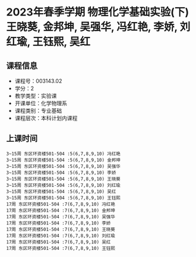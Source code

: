# 2023年春季学期 物理化学基础实验(下) 王晓葵, 金邦坤, 吴强华, 冯红艳, 李娇, 刘红瑜, 王钰熙, 吴红






## 课程信息

- 课程号：003143.02
- 学分：2
- 教学类型：实验课
- 开课单位：化学物理系
- 课程类别：专业基础
- 课程层次：本科计划内课程

## 上课时间

```
3~15周 东区环资楼501-504 :5(6,7,8,9,10) 冯红艳
3~15周 东区环资楼501-504 :5(6,7,8,9,10) 金邦坤
3~15周 东区环资楼501-504 :5(6,7,8,9,10) 吴强华
3~15周 东区环资楼501-504 :5(6,7,8,9,10) 李娇
3~15周 东区环资楼501-504 :5(6,7,8,9,10) 王晓葵
3~15周 东区环资楼501-504 :5(6,7,8,9,10) 刘红瑜
3~15周 东区环资楼501-504 :5(6,7,8,9,10) 吴红
3~15周 东区环资楼501-504 :5(6,7,8,9,10) 王钰熙
17周 东区环资楼501-504 :7(6,7,8,9,10) 冯红艳
17周 东区环资楼501-504 :7(6,7,8,9,10) 金邦坤
17周 东区环资楼501-504 :7(6,7,8,9,10) 吴强华
17周 东区环资楼501-504 :7(6,7,8,9,10) 李娇
17周 东区环资楼501-504 :7(6,7,8,9,10) 王晓葵
17周 东区环资楼501-504 :7(6,7,8,9,10) 刘红瑜
17周 东区环资楼501-504 :7(6,7,8,9,10) 吴红
17周 东区环资楼501-504 :7(6,7,8,9,10) 王钰熙
```

